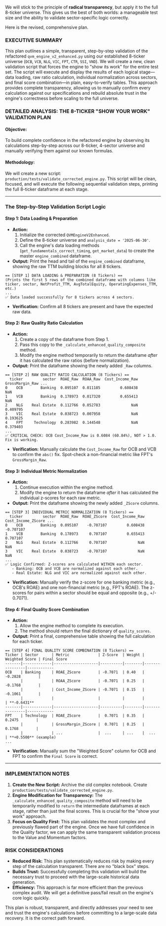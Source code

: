 We will stick to the principle of **radical transparency**, but apply it to the full 8-ticker universe. This gives us the best of both worlds: a manageable test size and the ability to validate sector-specific logic correctly.

Here is the revised, comprehensive plan.

### **EXECUTIVE SUMMARY**

This plan outlines a simple, transparent, step-by-step validation of the refactored `qvm_engine_v2_enhanced.py` using our established 8-ticker universe (`OCB`, `VCB`, `NLG`, `VIC`, `FPT`, `CTR`, `SSI`, `VND`). We will create a new, clean validation script that forces the engine to "show its work" for the entire test set. The script will execute and display the results of each logical stage—data loading, raw ratio calculation, individual normalization across sectors, and final score combination—in plain, easy-to-verify tables. This approach provides complete transparency, allowing us to manually confirm every calculation against our specifications and rebuild absolute trust in the engine's correctness before scaling to the full universe.

### **DETAILED ANALYSIS: THE 8-TICKER "SHOW YOUR WORK" VALIDATION PLAN**

#### **Objective:**
To build complete confidence in the refactored engine by observing its calculations step-by-step across our 8-ticker, 4-sector universe and manually verifying them against our known formulas.

#### **Methodology:**
We will create a new script: `production/tests/validate_corrected_engine.py`. This script will be clean, focused, and will execute the following sequential validation steps, printing the full 8-ticker dataframe at each stage.

---

### **The Step-by-Step Validation Script Logic**

#### **Step 1: Data Loading & Preparation**

*   **Action:**
    1.  Initialize the corrected `QVMEngineV2Enhanced`.
    2.  Define the 8-ticker universe and `analysis_date = '2025-06-30'`.
    3.  Call the engine's data loading methods (`get_fundamentals_correct_timing`, `get_market_data`) to create the master `engine_combined` dataframe.
*   **Output:** Print the head and tail of the `engine_combined` dataframe, showing the raw TTM building blocks for all 8 tickers.

```
== [STEP 1] DATA LOADING & PREPARATION (8 Tickers) ==
(Prints the first 5 rows of the combined dataframe with columns like ticker, sector, NetProfit_TTM, AvgTotalEquity, OperatingExpenses_TTM, etc.)
...
✅ Data loaded successfully for 8 tickers across 4 sectors.
```
*   **Verification:** Confirm all 8 tickers are present and have the expected raw data.

#### **Step 2: Raw Quality Ratio Calculation**

*   **Action:**
    1.  Create a copy of the dataframe from Step 1.
    2.  Pass this copy to the `_calculate_enhanced_quality_composite` method.
    3.  Modify the engine method temporarily to return the dataframe *after* it has calculated the raw ratios (before normalization).
*   **Output:** Print the dataframe showing the newly added `_Raw` columns.

```
== [STEP 2] RAW QUALITY RATIO CALCULATION (8 Tickers) ==
  ticker         sector  ROAE_Raw  ROAA_Raw  Cost_Income_Raw  GrossMargin_Raw ...
0    OCB        Banking  0.095107  0.011185         0.608438              NaN
1    VCB        Banking  0.178973  0.017320         0.655413              NaN
2    NLG    Real Estate  0.112766  0.052783              NaN         0.409795
3    VIC    Real Estate  0.038723  0.007958              NaN         0.193625
4    FPT     Technology  0.283982  0.144548              NaN         0.379403
...
✅ CRITICAL CHECK: OCB Cost_Income_Raw is 0.6084 (60.84%), NOT > 1.0. Fix is working.
```
*   **Verification:** Manually calculate the `Cost_Income_Raw` for OCB and VCB to confirm the `abs()` fix. Spot-check a non-financial metric like FPT's `GrossMargin_Raw`.

#### **Step 3: Individual Metric Normalization**

*   **Action:**
    1.  Continue execution within the engine method.
    2.  Modify the engine to return the dataframe *after* it has calculated the individual z-scores for each raw metric.
*   **Output:** Print the dataframe showing the newly added `_ZScore` columns.

```
== [STEP 3] INDIVIDUAL METRIC NORMALIZATION (8 Tickers) ==
  ticker         sector  ROAE_Raw  ROAE_ZScore  Cost_Income_Raw  Cost_Income_ZScore ...
0    OCB        Banking  0.095107    -0.707107         0.608438           -0.707107
1    VCB        Banking  0.178973     0.707107         0.655413            0.707107
2    NLG    Real Estate  0.112766     0.707107              NaN                 NaN
3    VIC    Real Estate  0.038723    -0.707107              NaN                 NaN
...
✅ Logic Confirmed: Z-scores are calculated WITHIN each sector.
   - Banking: OCB and VCB are normalized against each other.
   - Real Estate: NLG and VIC are normalized against each other.
```
*   **Verification:** Manually verify the z-score for one banking metric (e.g., OCB's ROAE) and one non-financial metric (e.g., FPT's ROAE). The z-scores for pairs within a sector should be equal and opposite (e.g., +/- 0.7071).

#### **Step 4: Final Quality Score Combination**

*   **Action:**
    1.  Allow the engine method to complete its execution.
    2.  The method should return the final dictionary of `quality_scores`.
*   **Output:** Print a final, comprehensive table showing the full calculation for each ticker.

```
== [STEP 4] FINAL QUALITY SCORE COMBINATION (8 Tickers) ==
Ticker | Sector      | Metric             | Z-Score  | Weight | Weighted Score | Final Score
-------|-------------|--------------------|----------|--------|----------------|------------
OCB    | Banking     | ROAE_ZScore        | -0.7071  | 0.40   | -0.2828        |
       |             | ROAA_ZScore        | -0.7071  | 0.25   | -0.1768        |
       |             | Cost_Income_ZScore | -0.7071  | 0.15   | -0.1061        |
       |             |                    |          |        |                | **-0.6431**
-------|-------------|--------------------|----------|--------|----------------|------------
FPT    | Technology  | ROAE_ZScore        |  0.7071  | 0.35   |  0.2475        |
       |             | GrossMargin_ZScore |  0.7071  | 0.25   |  0.1768        |
       |             | ...                |  ...     | ...    |  ...           | **+0.5500** (example)
...
```
*   **Verification:** Manually sum the "Weighted Score" column for OCB and FPT to confirm the `Final Score` is correct.

---

### **IMPLEMENTATION NOTES**

1.  **Create the New Script:** Archive the old complex notebook. Create `production/tests/validate_corrected_engine.py`.
2.  **Engine Modification for Transparency:** The `_calculate_enhanced_quality_composite` method will need to be temporarily modified to `return` the intermediate dataframes at each stage, rather than just the final scores. This is crucial for the "show your work" approach.
3.  **Focus on Quality First:** This plan validates the most complex and previously flawed part of the engine. Once we have full confidence in the Quality factor, we can apply the same transparent validation process to the Value and Momentum factors.

### **RISK CONSIDERATIONS**

*   **Reduced Risk:** This plan systematically reduces risk by making every step of the calculation transparent. There are no "black box" steps.
*   **Builds Trust:** Successfully completing this validation will build the necessary trust to proceed with the large-scale historical data generation.
*   **Efficiency:** This approach is far more efficient than the previous complex audit. We will get a definitive pass/fail result on the engine's core logic quickly.

This plan is robust, transparent, and directly addresses your need to see and trust the engine's calculations before committing to a large-scale data recovery. It is the correct path forward.